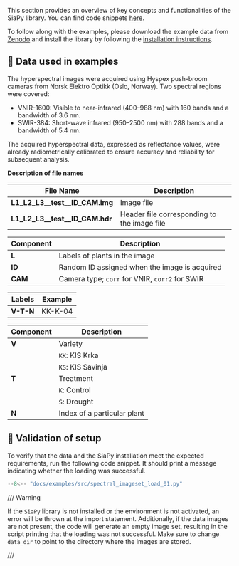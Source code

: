 This section provides an overview of key concepts and functionalities of the SiaPy library. You can find code snippets [here](https://github.com/siapy/siapy-lib/tree/main/docs/examples/src).

To follow along with the examples, please download the example data from [Zenodo](https://zenodo.org/records/14534998) and install the library by following the [installation instructions](https://siapy.github.io/siapy-lib/install/).

## 📄 Data used in examples

The hyperspectral images were acquired using Hyspex push-broom cameras from Norsk Elektro Optikk (Oslo, Norway). Two spectral regions were covered:

- VNIR-1600: Visible to near-infrared (400–988 nm) with 160 bands and a bandwidth of 3.6 nm.
- SWIR-384: Short-wave infrared (950–2500 nm) with 288 bands and a bandwidth of 5.4 nm.

The acquired hyperspectral data, expressed as reflectance values, were already radiometrically calibrated to ensure accuracy and reliability for subsequent analysis.

**Description of file names**

| File Name                          | Description                                      |
|------------------------------------|--------------------------------------------------|
| **L1_L2_L3__test__ID_CAM.img**     | Image file                                       |
| **L1_L2_L3__test__ID_CAM.hdr**     | Header file corresponding to the image file      |

| Component | Description                                      |
|-----------|--------------------------------------------------|
| **L**     | Labels of plants in the image                    |
| **ID**    | Random ID assigned when the image is acquired    |
| **CAM**   | Camera type; `corr` for VNIR, `corr2` for SWIR   |

| Labels    | Example       |
|-----------|---------------|
| **V-T-N** | KK-K-04       |

| Component | Description                                      |
|-----------|--------------------------------------------------|
| **V**     | Variety                                          |
|           | `KK`: KIS Krka                                   |
|           | `KS`: KIS Savinja                                |
| **T**     | Treatment                                        |
|           | `K`: Control                                     |
|           | `S`: Drought                                     |
| **N**     | Index of a particular plant                      |

## 🚀 Validation of setup

To verify that the data and the SiaPy installation meet the expected requirements, run the following code snippet. It should print a message indicating whether the loading was successful.

```python
--8<-- "docs/examples/src/spectral_imageset_load_01.py"
```

/// Warning

If the `SiaPy` library is not installed or the environment is not activated, an error will be thrown at the import statement. Additionally, if the data images are not present, the code will generate an empty image set, resulting in the script printing that the loading was not successful. Make sure to change `data_dir` to point to the directory where the images are stored.

///

